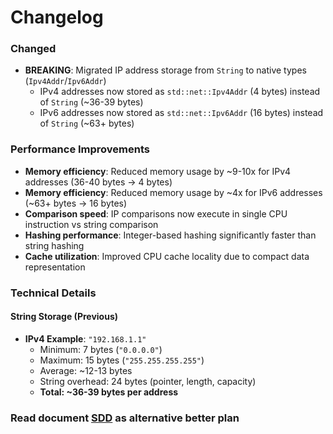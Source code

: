 # Changelog

### Changed
- **BREAKING**: Migrated IP address storage from `String` to native types (`Ipv4Addr`/`Ipv6Addr`)
  - IPv4 addresses now stored as `std::net::Ipv4Addr` (4 bytes) instead of `String` (~36-39 bytes)
  - IPv6 addresses now stored as `std::net::Ipv6Addr` (16 bytes) instead of `String` (~63+ bytes)

### Performance Improvements
- **Memory efficiency**: Reduced memory usage by ~9-10x for IPv4 addresses (36-40 bytes → 4 bytes)
- **Memory efficiency**: Reduced memory usage by ~4x for IPv6 addresses (~63+ bytes → 16 bytes)
- **Comparison speed**: IP comparisons now execute in single CPU instruction vs string comparison
- **Hashing performance**: Integer-based hashing significantly faster than string hashing
- **Cache utilization**: Improved CPU cache locality due to compact data representation

### Technical Details

#### String Storage (Previous)
- **IPv4 Example**: `"192.168.1.1"`
  - Minimum: 7 bytes (`"0.0.0.0"`)
  - Maximum: 15 bytes (`"255.255.255.255"`)
  - Average: ~12-13 bytes
  - String overhead: 24 bytes (pointer, length, capacity)
  - **Total: ~36-39 bytes per address**

### Read document [SDD](SystemDesignDocument.md) as alternative better plan 
